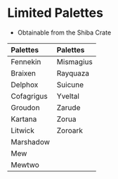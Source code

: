 # Limited Palettes
- Obtainable from the Shiba Crate

| Palettes   | Palettes  |
|:-----------|:----------|
| Fennekin   | Mismagius |
| Braixen    | Rayquaza  |
| Delphox    | Suicune   |
| Cofagrigus | Yveltal   |
| Groudon    | Zarude    |
| Kartana    | Zorua     |
| Litwick    | Zoroark   |
| Marshadow  |           |
| Mew        |           |
| Mewtwo     |           |